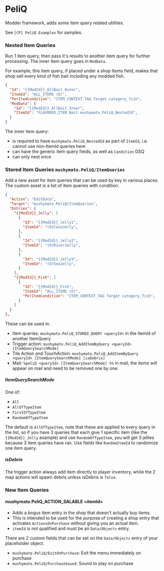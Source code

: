 # PeliQ

Modder framework, adds some item query related utilities.

See `[CP] PeliQ Examples` for samples.


### Nested Item Queries

Run 1 item query, then pass it's results to another item query for further processing.
The inner item query goes in `ModData`.

For example, this item query, if placed under a shop Items field, makes that shop sell every kind of fish bait including any modded fish.

```json
{
  "Id": "{{ModId}}_AllBait_Outer",
  "ItemId": "ALL_ITEMS (O)",
  "PerItemCondition": "ITEM_CONTEXT_TAG Target category_fish",
  "ModData": {
    "Id": "{{ModId}}_AllBait_Inner",
    "ItemId": "FLAVORED_ITEM Bait mushymato.PeliQ_NestedId",
  }
}
```

The inner item query:

- is required to have `mushymato.PeliQ_NestedId` as part of `ItemId`, i.e. cannot use non-ItemId queries here
- can have the generic item query fields, as well as `Condition` GSQ
- can only nest once

### Stored Item Queries `mushymato.PeliQ/ItemQueries`

Add a new asset for item queries that can be used by key in various places.
The custom asset is a list of item queries with condition.

```json
{
  "Action": "EditData",
  "Target": "mushymato.PeliQ/ItemQueries",
  "Entries": {
    "{{ModId}}_Jelly": [
      {
        "Id": "{{ModId}}_Jelly1",
        "ItemId": "(O)CaveJelly",
      },
      {
        "Id": "{{ModId}}_Jelly2",
        "ItemId": "(O)RiverJelly",
      },
      {
        "Id": "{{ModId}}_Jelly3",
        "ItemId": "(O)SeaJelly",
      }
    ],
    "{{ModId}}_Fish": [
      {
        "Id": "{{ModId}}_Fish",
        "ItemId": "ALL_ITEMS (O)",
        "PerItemCondition": "ITEM_CONTEXT_TAG Target category_fish",
      }
    ]
  }
},
```

These can be used in:

- Item queries: `mushymato.PeliQ_STORED_QUERY <queryId>` in the ItemId of another ItemQuery
- Trigger action: `mushymato.PeliQ_AddItemByQuery <queryId> [ItemQuerySearchMode]`
- Tile Action and TouchAction: `mushymato.PeliQ_AddItemByQuery <queryId> [ItemQuerySearchMode] [isDebris]`
- Mail: `%peliQ <queryId> [ItemQuerySearchMode] %%` in mail, the items will appear on mail and need to be removed one by one.

##### ItemQuerySearchMode

One of:

- `All`
- `AllOfTypeItem`
- `FirstOfTypeItem`
- `RandomOfTypeItem`

The default is `AllOfTypeItem`, note that these are applied to every query in the list, so if you have 3 queries that each give 1 specific item (like the `{{ModId}}_Jelly` example) and use `RandomOfTypeItem`, you will get 3 jellies because 3 item queries have ran. Use fields like `RandomItemId` to randomize one item query.

##### isDebris

The trigger action always add item directly to player inventory, while the 2 map actions will spawn debris unless isDebris is `false`.

### New Item Queries

#### mushymato.PeliQ_ACTION_SALABLE \<itemId\>

- Adds a bogus item entry in the shop that doesn't actually buy items.
- This is intended to be used for the purpose of creating a shop entry that activates `ActionsOnPurchase` without giving you an actual item.
- `itemId` is not qualified and must be an `Data/Objects` entry.

There are 2 custom fields that can be set on the `Data/Objects` entry of your placeholder object.

- `mushymato.PeliQ/ExitOnPurchase`: Exit the menu immediately on purchase
- `mushymato.PeliQ/PurchaseSound`: Sound to play on purchase
